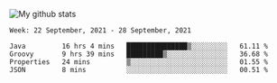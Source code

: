 ![My github stats](https://github-readme-stats.vercel.app/api?username=romvoid95&theme=gruvbox&include_all_commits=true&show_icons=true")

<!--START_SECTION:waka-->
```text
Week: 22 September, 2021 - 28 September, 2021

Java         16 hrs 4 mins   ███████████████▒░░░░░░░░░   61.11 % 
Groovy       9 hrs 39 mins   █████████▒░░░░░░░░░░░░░░░   36.68 % 
Properties   24 mins         ▒░░░░░░░░░░░░░░░░░░░░░░░░   01.55 % 
JSON         8 mins          ░░░░░░░░░░░░░░░░░░░░░░░░░   00.51 % 
```
<!--END_SECTION:waka-->
